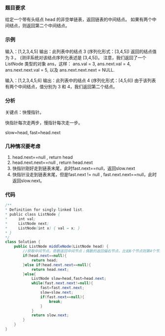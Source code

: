 ### 题目要求

给定一个带有头结点 head 的非空单链表，返回链表的中间结点。
如果有两个中间结点，则返回第二个中间结点。

### 示例

输入：[1,2,3,4,5]
输出：此列表中的结点 3 (序列化形式：[3,4,5])
返回的结点值为 3 。 (测评系统对该结点序列化表述是 [3,4,5])。
注意，我们返回了一个 ListNode 类型的对象 ans，这样：
ans.val = 3, ans.next.val = 4, ans.next.next.val = 5, 以及 ans.next.next.next = NULL.

输入：[1,2,3,4,5,6]
输出：此列表中的结点 4 (序列化形式：[4,5,6])
由于该列表有两个中间结点，值分别为 3 和 4，我们返回第二个结点。

### 分析

关键点：快慢指针。

快指针每次走两步，慢指针每次走一步。

slow=head, fast=head.next 

### 几种情况要考虑

1. head.next==null , return head
2. head.next.next==null , return head.next
3. 快指针刚好走到链表末尾，此时fast.next==null，返回slow.next
4. 快指针没走到链表末尾，但是fast.next != null , fast.next.next==null，此时返回slow.next。

### 代码
```java
/**
* Definition for singly-linked list.
* public class ListNode {
*     int val;
*     ListNode next;
*     ListNode(int x) { val = x; }
* }
*/
class Solution {
    public ListNode middleNode(ListNode head) {
        //获取中间节点。奇数返回中间节点；偶数的返回偏右节点，比如6个节点则第4个节点为中间节点。
        if(head.next==null){
            return head;
        }else if(head.next.next==null){
            return head.next;
        }else{
            ListNode slow=head,fast=head.next;
            while(fast.next.next!=null){
                fast=fast.next.next;
                slow=slow.next;
                if(fast.next==null){
                    break;
                }
            }
            return slow.next;
        }
    }
}
```
